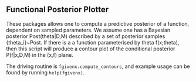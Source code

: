 Functional Posterior Plotter
----------------------------

These packages allows one to compute a predictive posterior of a function,
dependent on sampled parameters. We assume one has a Bayesian posterior
Post(theta|D,M) described by a set of posterior samples {theta_i}~Post. If
there is a a function parameterised by theta f(x;theta), then this script will
produce a contour plot of the conditional posterior P(f|x,D,M) in the (x,f)
plane.

The driving routine is `fgivenx.compute_contours`, and example usage can be
found by running `help(fgivenx)`.

